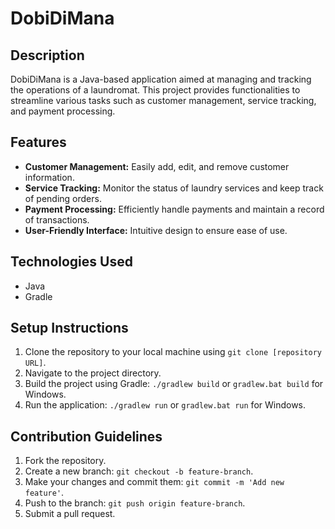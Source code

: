 # DobiDiMana

## Description
DobiDiMana is a Java-based application aimed at managing and tracking the operations of a laundromat. This project provides functionalities to streamline various tasks such as customer management, service tracking, and payment processing.

## Features
- **Customer Management:** Easily add, edit, and remove customer information.
- **Service Tracking:** Monitor the status of laundry services and keep track of pending orders.
- **Payment Processing:** Efficiently handle payments and maintain a record of transactions.
- **User-Friendly Interface:** Intuitive design to ensure ease of use.

## Technologies Used
- Java
- Gradle

## Setup Instructions
1. Clone the repository to your local machine using `git clone [repository URL]`.
2. Navigate to the project directory.
3. Build the project using Gradle: `./gradlew build` or `gradlew.bat build` for Windows.
4. Run the application: `./gradlew run` or `gradlew.bat run` for Windows.

## Contribution Guidelines
1. Fork the repository.
2. Create a new branch: `git checkout -b feature-branch`.
3. Make your changes and commit them: `git commit -m 'Add new feature'`.
4. Push to the branch: `git push origin feature-branch`.
5. Submit a pull request.
